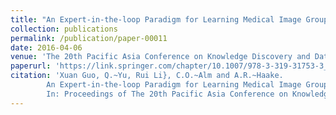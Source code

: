 ```yaml
---
title: "An Expert-in-the-loop Paradigm for Learning Medical Image Grouping"
collection: publications
permalink: /publication/paper-00011
date: 2016-04-06
venue: 'The 20th Pacific Asia Conference on Knowledge Discovery and Data Mining (PAKDD 2016)'
paperurl: 'https://link.springer.com/chapter/10.1007/978-3-319-31753-3_38'
citation: 'Xuan Guo, Q.~Yu, Rui Li}, C.O.~Alm and A.R.~Haake.
        An Expert-in-the-loop Paradigm for Learning Medical Image Grouping.
        In: Proceedings of The 20th Pacific Asia Conference on Knowledge Discovery and Data Mining (PAKDD 2016), 477--488, April 2016.'
---
```

